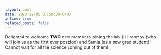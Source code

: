 ```yaml
---
layout: post
date: 2023-12-05 07:59:00-0400
inline: true
related_posts: false
---
```


Delighted to welcome **TWO** new members joining the lab :tada: Hiranmay (who will join us as the first ever postdoc) and Samia (as a new grad student)! Cannot wait for all the science coming out of them!
